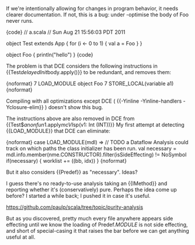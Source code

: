 If we're intentionally allowing for changes in program behavior, it needs clearer documentation.  If not, this is a bug: under -optimise the body of Foo never runs.

{code}
// a.scala
// Sun Aug 21 15:56:03 PDT 2011

object Test extends App {
  for (i <- 0 to 1) {
    val a = Foo
  }
}

object Foo {
  println("hello")
}
{code}

The problem is that DCE considers the following instructions in {{Test$delayedInit$body.apply()}} to be redundant, and removes them:

{noformat}
    7	LOAD_MODULE object Foo
    7	STORE_LOCAL(variable a1)
{noformat}

Compiling with all optimizations except DCE ( {{-Yinline -Yinline-handlers -Yclosure-elim}} ) doesn't show this bug.


The instructions above are also removed in DCE from {{Test$$anonfun$1.apply$mcVI$sp(v1: Int (INT))}}
My first attempt at detecting {{LOAD_MODULE}} that DCE can eliminate:

{noformat}
    case LOAD_MODULE(mdl) =>
      // TODO a Dataflow Analysis could track on which paths the class initializer has been run.
      val necessary = mdl.info.member(nme.CONSTRUCTOR).filter(isSideEffecting) != NoSymbol
      if(necessary) { worklist += ((bb, idx)) }
{noformat}

But it also considers {{Predef}} as "necessary". Ideas?


I guess there's no ready-to-use analysis taking an {{IMethod}} and reporting whether it's (conservatively) pure. Perhaps the idea come up before?
I started a while back; I pushed it in case it's useful.

  https://github.com/paulp/scala/tree/topic/purity-analysis

But as you discovered, pretty much every file anywhere appears side effecting until we know the loading of Predef$.MODULE$ is not side effecting, and short of special-casing it that raises the bar before we can get anything useful at all.
